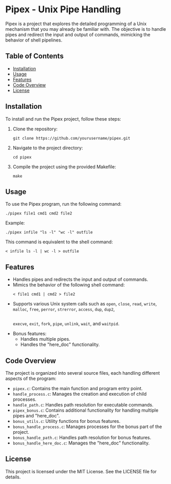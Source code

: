 <!DOCTYPE html>
<html lang="en">
<head>
    <meta charset="UTF-8">
    <meta name="viewport" content="width=device-width, initial-scale=1.0">
</head>
<body>

<h1>Pipex - Unix Pipe Handling</h1>

<p>Pipex is a project that explores the detailed programming of a Unix mechanism that you may already be familiar with. The objective is to handle pipes and redirect the input and output of commands, mimicking the behavior of shell pipelines.</p>

<h2>Table of Contents</h2>
<ul>
    <li><a href="#installation">Installation</a></li>
    <li><a href="#usage">Usage</a></li>
    <li><a href="#features">Features</a></li>
    <li><a href="#code-overview">Code Overview</a></li>
    <li><a href="#license">License</a></li>
</ul>

<h2 id="installation">Installation</h2>
<p>To install and run the Pipex project, follow these steps:</p>
<ol>
    <li>Clone the repository:</li>
    <pre><code>git clone https://github.com/yourusername/pipex.git</code></pre>
    <li>Navigate to the project directory:</li>
    <pre><code>cd pipex</code></pre>
    <li>Compile the project using the provided Makefile:</li>
    <pre><code>make</code></pre>
</ol>

<h2 id="usage">Usage</h2>
<p>To use the Pipex program, run the following command:</p>
<pre><code>./pipex file1 cmd1 cmd2 file2</code></pre>
<p>Example:</p>
<pre><code>./pipex infile "ls -l" "wc -l" outfile</code></pre>
<p>This command is equivalent to the shell command:</p>
<pre><code>&lt; infile ls -l | wc -l &gt; outfile</code></pre>

<h2 id="features">Features</h2>
<ul>
    <li>Handles pipes and redirects the input and output of commands.</li>
    <li>Mimics the behavior of the following shell command:
        <pre><code>&lt; file1 cmd1 | cmd2 &gt; file2</code></pre>
    </li>
    <li>Supports various Unix system calls such as <code>open</code>, <code>close</code>, <code>read</code>, <code>write</code>, <code>malloc</code>, <code>free</code>, <code>perror</code>, <code>strerror</code>, <code>access</code>, <code>dup</code>, <code>dup2</code>, <code>

execve</code>, <code>exit</code>, <code>fork</code>, <code>pipe</code>, <code>unlink</code>, <code>wait</code>, and <code>waitpid</code>.</li>
    <li>Bonus features:
        <ul>
            <li>Handles multiple pipes.</li>
            <li>Handles the "here_doc" functionality.</li>
        </ul>
    </li>
</ul>
<h2 id="code-overview">Code Overview</h2>
<p>The project is organized into several source files, each handling different aspects of the program:</p>
<ul>
    <li><code>pipex.c</code>: Contains the main function and program entry point.</li>
    <li><code>handle_process.c</code>: Manages the creation and execution of child processes.</li>
    <li><code>handle_path.c</code>: Handles path resolution for executable commands.</li>
    <li><code>pipex_bonus.c</code>: Contains additional functionality for handling multiple pipes and "here_doc".</li>
    <li><code>bonus_utils.c</code>: Utility functions for bonus features.</li>
    <li><code>bonus_handle_process.c</code>: Manages processes for the bonus part of the project.</li>
    <li><code>bonus_handle_path.c</code>: Handles path resolution for bonus features.</li>
    <li><code>bonus_handle_here_doc.c</code>: Manages the "here_doc" functionality.</li>
</ul>

<h2 id="license">License</h2>
<p>This project is licensed under the MIT License. See the LICENSE file for details.</p>

</body>
</html>
